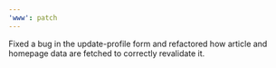 ```yaml
---
'www': patch
---
```


Fixed a bug in the update-profile form and refactored how article and homepage data are fetched to correctly revalidate it.
